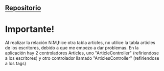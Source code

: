 <h2><a href="https://github.com/iherfue/relaciones_eloquent">Repositorio</a></h2>
<h1>Importante!</h1>
  
 <p>Al realizar la relación N:M,hice otra tabla articles, no utilice la tabla articles de los escritores, debido a que me empezo a dar problemas.
 En la aplicación hay 2 controladores Articles, uno "ArticleController" (refiriendose a los escritores) y otro controlador llamado "ArticlesController" (refiriendose a los tags)</p>
